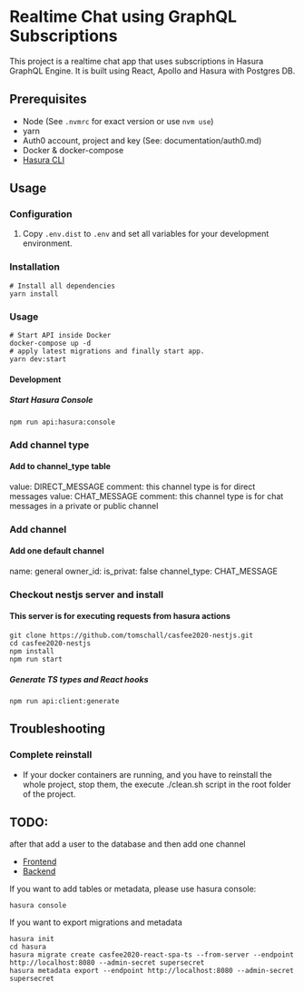# Realtime Chat using GraphQL Subscriptions

This project is a realtime chat app that uses subscriptions in Hasura GraphQL Engine. 
It is built using React, Apollo and Hasura with Postgres DB.

## Prerequisites
* Node (See `.nvmrc` for exact version or use `nvm use`)
* yarn
* Auth0 account, project and key (See: documentation/auth0.md)
* Docker & docker-compose
* [Hasura CLI](https://hasura.io/docs/1.0/graphql/core/hasura-cli/install-hasura-cli.html)

## Usage
### Configuration
1. Copy `.env.dist` to `.env` and set all variables for your development environment.

### Installation
```shell script
# Install all dependencies
yarn install
```

### Usage
```shell script
# Start API inside Docker
docker-compose up -d 
# apply latest migrations and finally start app.
yarn dev:start
```

#### Development
##### Start Hasura Console
```shell script
npm run api:hasura:console
```

### Add channel type
#### Add to channel_type table
value: DIRECT_MESSAGE comment: this channel type is for direct messages
value: CHAT_MESSAGE comment: this channel type is for chat messages in a private or public channel

### Add channel
#### Add one default channel
name: general
owner_id:
is_privat: false
channel_type: CHAT_MESSAGE

### Checkout nestjs server and install
#### This server is for executing requests from hasura actions
```shell script
git clone https://github.com/tomschall/casfee2020-nestjs.git
cd casfee2020-nestjs
npm install
npm run start
```

##### Generate TS types and React hooks
```shell script
npm run api:client:generate
```

## Troubleshooting
### Complete reinstall
* If your docker containers are running, and you have to reinstall the whole project, stop
  them, the execute ./clean.sh script in the root folder of the project.






## TODO:

after that add a user to the database and then add one channel

- [Frontend](http://localhost:3000)
- [Backend](http://localhost:8080/console)

If you want to add tables or metadata, please use hasura console:

```
hasura console
```

If you want to export migrations and metadata

```
hasura init
cd hasura
hasura migrate create casfee2020-react-spa-ts --from-server --endpoint http://localhost:8080 --admin-secret supersecret
hasura metadata export --endpoint http://localhost:8080 --admin-secret supersecret
```



